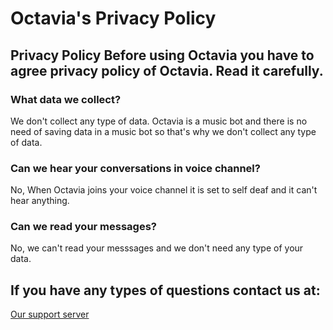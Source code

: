 # Octavia's Privacy Policy

## Privacy Policy Before using Octavia you have to agree privacy policy of Octavia. Read it carefully.
### What data we collect?
We don't collect any type of data. Octavia is a music bot and there is no need of saving data in a music bot so that's why we don't collect any type of data.

### Can we hear your conversations in voice channel?
No, When Octavia joins your voice channel it is set to self deaf and it can't hear anything.

### Can we read your messages?
No, we can't read your messsages and we don't need any type of your data.

## If you have any types of questions contact us at:
[Our support server](https://discord.gg/xrYTtWqCYm)

